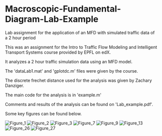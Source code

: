 # Macroscopic-Fundamental-Diagram-Lab-Example
Lab assignment for the application of an MFD with simulated traffic data of a 2 hour period

This was an assignment for the Intro to Traffic Flow Modeling and Intelligent Transport Systems course provided by EPFL on edX.

It analyzes a 2 hour traffic simulation data using an MFD model.

The 'dataLab1.mat' and 'gplotdc.m' files were given by the course.

The discrete frechet distance used for the analysis was given by Zachary Danziger.

The main code for the analysis is in 'example.m'

Comments and results of the analysis can be found on 'Lab_example.pdf'.

Some key figures can be found below.

![Figure_1](https://user-images.githubusercontent.com/28818052/144744549-7ac94c3b-1712-40cc-91f1-f6785c855843.png)
![Figure_2](https://user-images.githubusercontent.com/28818052/144744551-2e6a8440-d513-4a40-aa32-4acba7e2089a.png)
![Figure_3](https://user-images.githubusercontent.com/28818052/144744552-8bfc6c32-176c-4af9-8fb5-48eefa19a603.png)
![Figure_7](https://user-images.githubusercontent.com/28818052/144744553-64e5b70a-8c8d-450f-83ab-26b23e35ea13.png)
![Figure_9](https://user-images.githubusercontent.com/28818052/144744554-6a6d1460-b74b-4fd4-b47f-994ee15f2d18.png)
![Figure_13](https://user-images.githubusercontent.com/28818052/144744555-af7b704c-c1bf-48b5-966f-660c5b6d9ddc.png)
![Figure_26](https://user-images.githubusercontent.com/28818052/144744557-60b1020c-fff3-4edf-8663-9a3ff39f16f2.png)
![Figure_27](https://user-images.githubusercontent.com/28818052/144744558-49d69d5f-6ec5-464e-9c39-587390458fb8.png)
